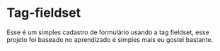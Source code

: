 # Tag-fieldset
Esse é um simples cadastro de formulário usando a tag fieldset, esse projeto foi baseado no aprendizado é simples mais eu gostei bastante.
